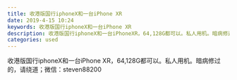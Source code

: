 ```yaml
---
title: 收港版国行iphoneX和一台iPhone XR
date: 2019-4-15 10:24
keywords: 收港版国行iphoneX和一台iPhone XR
description: 收港版国行iphoneX和一台iPhoneXR，64,128G都可以。私人用机。暗病修过的，请绕道；微信：steven88200
categories: used
---
```

<td class="t_f" id="postmessage_3501034">

收港版国行iphoneX和一台iPhone XR，64,128G都可以。私人用机。暗病修过的，请绕道；微信：steven88200</td>
